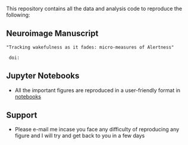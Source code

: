 This repository contains all the data and analysis code to reproduce the following:

## Neuroimage Manuscript 
``` "Tracking wakefulness as it fades: micro-measures of Alertness" ```

```  doi:  ```    

## Jupyter Notebooks
* All the important figures are reproduced in a user-friendly format in [notebooks](https://github.com/SridharJagannathan/Jagannathan_Neuroimage2018/tree/master/Scripts/notebooks)

## Support
* Please e-mail me incase you face any difficulty of reproducing any figure and I will try and get back to you in a few days
